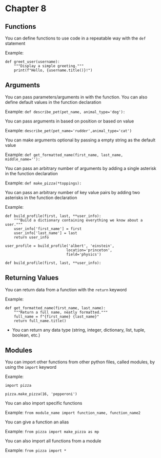 # Chapter 8

## Functions

You can define functions to use code in a repeatable way with the `def` statement

Example:
```
def greet_user(username):
    """Display a simple greeting."""
    print(f"Hello, {username.title()}!")
```

## Arguments

You can pass parameters/arguments in with the function. You can also define default values in the function declaration

Example: `def describe_pet(pet_name, animal_type='dog'):`

You can pass arguments in based on position or based on value

Example: `describe_pet(pet_name='rudder',animal_type='cat')`

You can make arguments optional by passing a empty string as the default value

Example: `def get_formatted_name(first_name, last_name, middle_name=''):`

You can pass an arbitrary number of arguments by adding a single asterisk in the function declaration

Example: `def make_pizza(*toppings):`

You can pass an arbitrary number of key value pairs by adding two asterisks in the function declaration

Example: 
```
def build_profile(first, last, **user_info):
    """Build a dictionary containing everything we know about a user."""
    user_info['first_name'] = first
    user_info['last_name'] = last
    return user_info

user_profile = build_profile('albert', 'einstein',
                            location='princeton',
                            field='physics')

def build_profile(first, last, **user_info):
```


## Returning Values

You can return data from a function with the `return` keyword

Example:

```
def get_formatted_name(first_name, last_name):
    """Return a full name, neatly formatted."""
    full_name = f"{first_name} {last_name}"
    return full_name.title()
```

- You can return any data type (string, integer, dictionary, list, tuple, boolean, etc.)


## Modules

You can import other functions from other python files, called modules, by using the `import` keyword

Example:

```
import pizza

pizza.make_pizza(16, 'pepperoni')
```

You can also import specific functions

Example:  `from module_name import function_name, function_name2`

You can give a function an alias

Example: `from pizza import make_pizza as mp`

You can also import all functions from a module

Example: `from pizza import *`